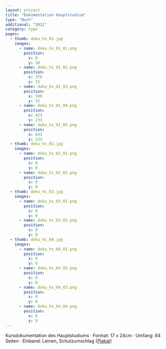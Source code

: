 ```yaml
---
layout: project
title: "Dokumentation Hauptstudium"
type: "Buch"
additional: "2011"
category: typo
pages:
  - thumb: doku_hs_01.jpg
    images:
      - name: doku_hs_01_01.png
        position:
          x: 0
          y: 10
      - name: doku_hs_01_02.png
        position:
          x: 376
          y: 15
      - name: doku_hs_01_03.png
        position:
          x: 599
          y: 15
      - name: doku_hs_01_04.png
        position:
          x: 423
          y: 233
      - name: doku_hs_01_05.png
        position:
          x: 641
          y: 233
  - thumb: doku_hs_02.jpg
    images:
      - name: doku_hs_02_01.png
        position:
          x: 0
          y: 0
      - name: doku_hs_02_02.png
        position:
          x: 0
          y: 0
  - thumb: doku_hs_03.jpg
    images:
      - name: doku_hs_03_01.png
        position:
          x: 0
          y: 0
      - name: doku_hs_03_02.png
        position:
          x: 0
          y: 0
  - thumb: doku_hs_04.jpg
    images:
      - name: doku_hs_04_01.png
        position:
          x: 0
          y: 0
      - name: doku_hs_04_02.png
        position:
          x: 0
          y: 0
      - name: doku_hs_04_03.png
        position:
          x: 0
          y: 0
      - name: doku_hs_04_04.png
        position:
          x: 0
          y: 0
---
```

Kursdokumentation des Hauptstudiums · Format: 17 x 24cm · Umfang: 84 Seiten · Einband: Leinen, Schutzumschlag ([Plakat](http://www.google.de))
